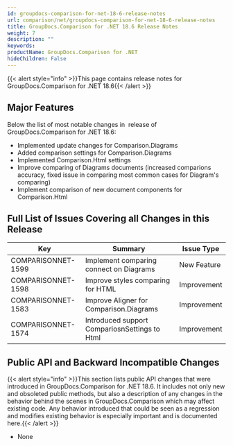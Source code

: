 ```yaml
---
id: groupdocs-comparison-for-net-18-6-release-notes
url: comparison/net/groupdocs-comparison-for-net-18-6-release-notes
title: GroupDocs.Comparison for .NET 18.6 Release Notes
weight: 7
description: ""
keywords: 
productName: GroupDocs.Comparison for .NET
hideChildren: False
---
```

{{< alert style="info" >}}This page contains release notes for GroupDocs.Comparison for .NET 18.6{{< /alert >}}

## Major Features

Below the list of most notable changes in  release of GroupDocs.Comparison for .NET 18.6:

*   Implemented update changes for Comparison.Diagrams
*   Added comparison settings for Comparison.Diagrams
*   Implemented Comparison.Html settings
*   Improve comparing of Diagrams documents (increased comparions accuracy, fixed issue in comparing most common cases for Diagram's comparing)
*   Implement comparison of new document components for Comparison.Html

## Full List of Issues Covering all Changes in this Release

| Key | Summary | Issue Type |
| --- | --- | --- |
| COMPARISONNET-1599 | Implement comparing connect on Diagrams | New Feature |
| COMPARISONNET-1598 | Improve styles comparing for HTML | Improvement |
| COMPARISONNET-1583 | Improve Aligner for Comparison.Diagrams | Improvement |
| COMPARISONNET-1574 | Introduced support CompariosnSettings to Html | Improvement |

## Public API and Backward Incompatible Changes

{{< alert style="info" >}}This section lists public API changes that were introduced in GroupDocs.Comparison for .NET 18.6. It includes not only new and obsoleted public methods, but also a description of any changes in the behavior behind the scenes in GroupDocs.Comparison which may affect existing code. Any behavior introduced that could be seen as a regression and modifies existing behavior is especially important and is documented here.{{< /alert >}}

*   None
